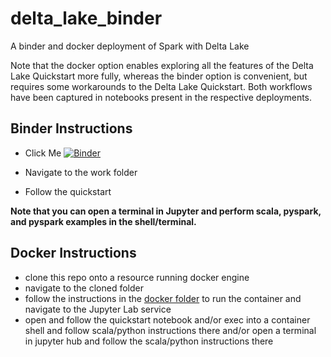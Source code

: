 # delta_lake_binder

A binder and docker deployment of Spark with Delta Lake

Note that the docker option enables exploring all the features of the Delta Lake Quickstart more fully, whereas the binder option is convenient, but requires some workarounds to the Delta Lake Quickstart.  Both workflows have been captured in notebooks present in the respective deployments.


## Binder Instructions

- Click Me
[![Binder](https://mybinder.org/badge_logo.svg)](https://mybinder.org/v2/gh/baumanab/delta_lake_binder/HEAD)

- Navigate to the work folder
- Follow the quickstart

**Note that you can open a terminal in Jupyter and perform scala, pyspark, and pyspark examples in the shell/terminal.**

## Docker Instructions

- clone this repo onto a resource running docker engine
- navigate to the cloned folder
- follow the instructions in the [docker folder](./docker/README.md) to run the container and navigate to the Jupyter Lab service
- open and follow the quickstart notebook and/or exec into a container shell and follow scala/python instructions there and/or open a terminal in jupyter hub and follow the scala/python instructions there



